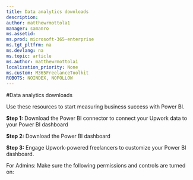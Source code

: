 ```yaml
---
title: Data analytics downloads 
description:  
author: matthewrmottola1
manager: samanro
ms.assetid: 
ms.prod: microsoft-365-enterprise
ms.tgt_pltfrm: na
ms.devlang: na
ms.topic: article
ms.author: matthewrmottola1
localization_priority: None 
ms.custom: M365FreelanceToolkit
ROBOTS: NOINDEX, NOFOLLOW
---
```

#Data analytics downloads

Use these resources to start measuring business success with Power BI.

**Step 1:** Download the Power BI connector to connect your Upwork data to your Power BI dashboard

**Step 2:** Download the Power BI dashboard

**Step 3:** Engage Upwork-powered freelancers to customize your Power BI dashboard. 

For Admins: Make sure the following permissions and controls are turned on: 